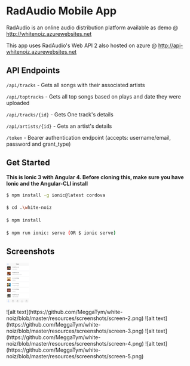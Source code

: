 # RadAudio Mobile App

RadAudio is an online audio distribution platform available as demo @
http://whitenoiz.azurewebsites.net

This app uses RadAudio's Web API 2 also hosted on azure @
http://api-whitenoiz.azurewebsites.net

## API Endpoints
`/api/tracks` - Gets all songs with their associated artists

`/api/toptracks` - Gets all top songs based on plays and date they were uploaded

`/api/tracks/{id}` - Gets One track's details

`/api/artists/{id}` - Gets an artist's details

`/token` - Bearer authentication endpoint (accepts: username/email, password and grant_type)


## Get Started
**This is Ionic 3 with Angular 4. Before cloning this, make sure you have Ionic and the Angular-CLI install** 
```bash
$ npm install -g ionic@latest cordova

$ cd .\white-noiz

$ npm install

$ npm run ionic: serve (OR $ ionic serve)
```

## Screenshots

<p>
  <img src="https://github.com/MeggaTym/white-noiz/blob/master/resources/screenshots/screen-1.png" width="60"/>
  </p>
![alt text](https://github.com/MeggaTym/white-noiz/blob/master/resources/screenshots/screen-2.png)
![alt text](https://github.com/MeggaTym/white-noiz/blob/master/resources/screenshots/screen-3.png)
![alt text](https://github.com/MeggaTym/white-noiz/blob/master/resources/screenshots/screen-4.png)
![alt text](https://github.com/MeggaTym/white-noiz/blob/master/resources/screenshots/screen-5.png)
